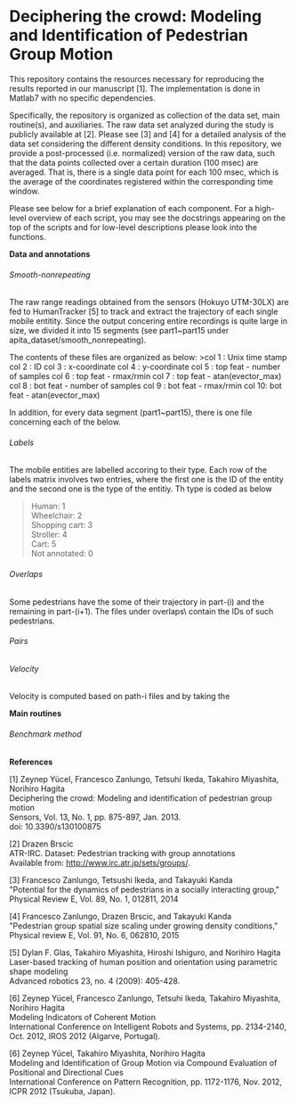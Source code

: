 # Deciphering the crowd: Modeling and Identification of Pedestrian Group Motion

This repository contains the resources necessary for reproducing the results reported in our manuscript [1]. The implementation is done in Matlab7 with no specific dependencies.

Specifically, the repository is organized as collection of the data set, main routine(s), and auxiliaries. The raw data set analyzed during the study is publicly available at [2]. Please see [3] and [4] for a detailed analysis of the data set considering the different density conditions. In this repository, we provide a post-processed (i.e. normalized) version of the raw data, such that the data points collected over a certain duration (100 msec) are averaged. That is, there is a single data point for each 100 msec, which is the average of the coordinates registered within the corresponding time window.

Please see below for a brief explanation of each component. For a high-level overview of each script, you may see the docstrings appearing on the top of the  scripts and for low-level descriptions please look into the functions.

**Data and annotations**

###### Smooth-nonrepeating
The raw range readings obtained from the sensors (Hokuyo UTM-30LX) are fed to HumanTracker [5] to track and extract the trajectory of each single mobile entitity. Since the output concering entire recordings is quite large in size, we divided it into 15 segments (see part1~part15 under apita_dataset/smooth_nonrepeating). 

The contents of these files are organized as below:
    >col 1 : Unix time stamp
    col 2 : ID
    col 3 : x-coordinate
    col 4 : y-coordinate
    col 5 : top feat - number of samples
    col 6 : top feat - rmax/rmin
    col 7 : top feat - atan(evector_max)
    col 8 : bot feat - number of samples
    col 9 : bot feat - rmax/rmin
    col 10: bot feat - atan(evector_max)
    
 In addition, for every data segment (part1~part15), there is one file concerning each of the below.

###### Labels

The mobile entities are labelled accoring to their type. Each row of the labels matrix involves two entries, where the first one is the ID of the entity and the second one is the type of the entitiy. Th type is coded as below
>Human: 1\
  Wheelchair: 2\
  Shopping cart: 3\
  Stroller: 4\
  Cart: 5\
  Not annotated: 0

###### Overlaps
Some pedestrians have the some of their trajectory in part-(i) and the remaining in part-(i+1). The files under overlaps\ contain the IDs of such pedestrians.

###### Pairs

###### Velocity
Velocity is computed based on path-i files and by taking the 



**Main routines**

###### Benchmark method

**References**

[1] Zeynep Yücel, Francesco Zanlungo, Tetsuhi Ikeda, Takahiro Miyashita, Norihiro Hagita\
Deciphering the crowd: Modeling and identification of pedestrian group motion\
Sensors, Vol. 13, No. 1, pp. 875-897, Jan. 2013.\
doi: 10.3390/s130100875

[2] Drazen Brscic\
ATR-IRC. Dataset: Pedestrian tracking with group annotations\
Available from: http://www.irc.atr.jp/sets/groups/. 

[3] Francesco Zanlungo, Tetsushi Ikeda, and Takayuki Kanda \
"Potential for the dynamics of pedestrians in a socially interacting group," \
Physical Review E, Vol. 89, No. 1, 012811, 2014

[4] Francesco Zanlungo, Drazen Brscic, and Takayuki Kanda \
"Pedestrian group spatial size scaling under growing density conditions," \
Physical review E, Vol. 91, No. 6, 062810, 2015 

[5] Dylan F. Glas, Takahiro Miyashita, Hiroshi Ishiguro, and Norihiro Hagita\
Laser-based tracking of human position and orientation using parametric shape modeling\
Advanced robotics 23, no. 4 (2009): 405-428.

[6] Zeynep Yücel, Francesco Zanlungo, Tetsuhi Ikeda, Takahiro Miyashita, Norihiro Hagita\
Modeling Indicators of Coherent Motion\
International Conference on Intelligent Robots and Systems, pp. 2134-2140, Oct. 2012, IROS 2012 (Algarve, Portugal).

[6] Zeynep Yücel, Takahiro Miyashita, Norihiro Hagita\
Modeling and Identification of Group Motion via Compound Evaluation of Positional and Directional Cues\
International Conference on Pattern Recognition, pp. 1172-1176, Nov. 2012, ICPR 2012 (Tsukuba, Japan).
